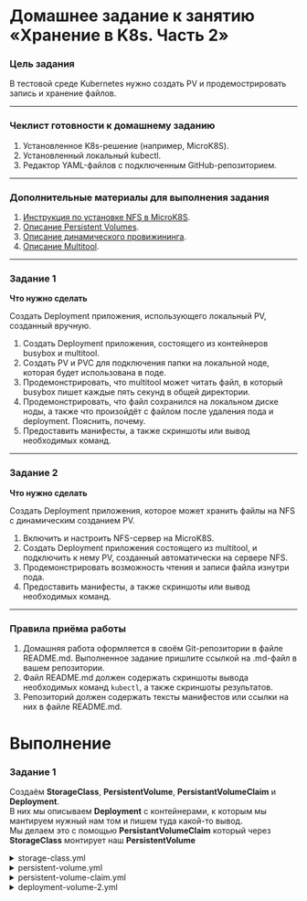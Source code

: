 # Домашнее задание к занятию «Хранение в K8s. Часть 2»

### Цель задания

В тестовой среде Kubernetes нужно создать PV и продемострировать запись и хранение файлов.

------

### Чеклист готовности к домашнему заданию

1. Установленное K8s-решение (например, MicroK8S).
2. Установленный локальный kubectl.
3. Редактор YAML-файлов с подключенным GitHub-репозиторием.

------

### Дополнительные материалы для выполнения задания

1. [Инструкция по установке NFS в MicroK8S](https://microk8s.io/docs/nfs). 
2. [Описание Persistent Volumes](https://kubernetes.io/docs/concepts/storage/persistent-volumes/). 
3. [Описание динамического провижининга](https://kubernetes.io/docs/concepts/storage/dynamic-provisioning/). 
4. [Описание Multitool](https://github.com/wbitt/Network-MultiTool).

------

### Задание 1

**Что нужно сделать**

Создать Deployment приложения, использующего локальный PV, созданный вручную.

1. Создать Deployment приложения, состоящего из контейнеров busybox и multitool.
2. Создать PV и PVC для подключения папки на локальной ноде, которая будет использована в поде.
3. Продемонстрировать, что multitool может читать файл, в который busybox пишет каждые пять секунд в общей директории. 
4. Продемонстрировать, что файл сохранился на локальном диске ноды, а также что произойдёт с файлом после удаления пода и deployment. Пояснить, почему.
5. Предоставить манифесты, а также скриншоты или вывод необходимых команд.

------

### Задание 2

**Что нужно сделать**

Создать Deployment приложения, которое может хранить файлы на NFS с динамическим созданием PV.

1. Включить и настроить NFS-сервер на MicroK8S.
2. Создать Deployment приложения состоящего из multitool, и подключить к нему PV, созданный автоматически на сервере NFS.
3. Продемонстрировать возможность чтения и записи файла изнутри пода. 
4. Предоставить манифесты, а также скриншоты или вывод необходимых команд.

------

### Правила приёма работы

1. Домашняя работа оформляется в своём Git-репозитории в файле README.md. Выполненное задание пришлите ссылкой на .md-файл в вашем репозитории.
2. Файл README.md должен содержать скриншоты вывода необходимых команд `kubectl`, а также скриншоты результатов.
3. Репозиторий должен содержать тексты манифестов или ссылки на них в файле README.md.



# Выполнение  
### Задание 1  

Создаём **StorageClass**, **PersistentVolume**, **PersistantVolumeClaim** и **Deployment**.  
В них мы описываем **Deployment** с контейнерами, к которым мы мантируем нужный нам том и пишем туда какой-то вывод.  
Мы делаем это с помощью **PersistantVolumeClaim** который через **StorageClass** монтирует наш **PersistentVolume**  

<details>

  <summary>storage-class.yml</summary>
  
```yml
kind: StorageClass
apiVersion: storage.k8s.io/v1
metadata:
  name: local-storage
provisioner: kubernetes.io/no-provisioner
volumeBindingMode: WaitForFirstConsumer
```
</details>


<details>

  <summary>persistent-volume.yml</summary>
  
```yml
apiVersion: v1
kind: PersistentVolume
metadata:
  name: pv
spec:
  storageClassName: local-storage
  capacity:
    storage: 1Gi
  accessModes:
    - ReadWriteMany
  hostPath:
    path: /PV
  persistentVolumeReclaimPolicy: Retain
```
  
</details>


<details>

  <summary>persistent-volume-claim.yml</summary>
  
```yml
apiVersion: v1
kind: PersistentVolumeClaim
metadata:
  name: netologypvc
spec:
  storageClassName: local-storage
  accessModes:
    - ReadWriteMany
  resources:
    requests:
      storage: 1Gi
  volumeName: pv
```
  
</details>


<details>

  <summary>deployment-volume-2.yml</summary>
```yml
apiVersion: apps/v1
kind: Deployment
metadata:
  name: netology-deployment-volume
  labels:
    app: netology-app
spec:
  replicas: 1
  selector:
    matchLabels:
      app: netology-app
  template:
    metadata:
      labels:
        app: netology-app
    spec:
      volumes:
      - name: my-volume
        persistentVolumeClaim:
          claimName: netologypvc
      containers:
      - name: busybox
        image: busybox
        command: ['sh', '-c', "while true; do date >> /output/output.txt; sleep 5; done"]
        volumeMounts:
        - name: my-volume
          mountPath: /output
      - name: multitool
        image: wbitt/network-multitool
        env:
          - name: HTTP_PORT
            value: "8080"
          - name: HTTPS_PORT
            value: "11443"
        ports:
        - containerPort: 8080
        - containerPort: 11443
        volumeMounts:
        - name: my-volume
          mountPath: /input
```
  
</details>
